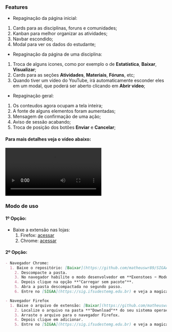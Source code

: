 ### Features
- Repaginação da página inicial:
 1. Cards para as disciplinas, foruns e comunidades;
 2. Kanban para melhor organizar as atividades;
 3. Navbar escondido;
 4. Modal para ver os dados do estudante;

- Repaginação da página de uma disciplina:
 1. Troca de alguns icones, como por exemplo o de **Estatística**, **Baixar**, **Visualizar**;
 2. Cards para as seções **Atividades**, **Materiais**, **Fóruns**, etc;
 3. Quando tiver um vídeo do YouTube, irá automaticamente esconder eles em um modal, que poderá ser aberto clicando em **Abrir video**;

- Repaginação geral:
 1. Os conteudos agora ocupam a tela inteira;
 2. A fonte de alguns elementos foram aumentadas;
 3. Mensagem de confirmação de uma ação;
 4. Aviso de sessão acabando;
 5. Troca de posição dos botões **Enviar** e **Cancelar**; 

#### Para mais detalhes veja o vídeo abaixo:
![Video](./video/video.mp4)

### Modo de uso

#### 1º Opção:
- Baixe a extensão nas lojas:
    1. Firefox: [acessar](https://addons.mozilla.org/pt-BR/firefox/addon/sigaa-ifsudeste-mg/)
    2. Chrome: [acessar](https://chrome.google.com/webstore/detail/sigaa-ifsudeste-mg/beadbogpcinefmgiilnogaplgchelene)

#### 2º Opção:
```markdown
- Navegador Chrome:
  1. Baixe o repositório: [Baixar](https://github.com/matheuswr89/SIGAA-ifsudeste-extensao/archive/refs/heads/main.zip)
    2. Descompacte a pasta.
    3. No navegador habilite o modo desenvolvedor em **Exenstoes ➙ Modo desenvolvedor**.
    4. Depois clique na opção **"Carregar sem pacote"**.
    5. Abra a pasta descompactada no segundo passo.
    6. Entre no [SIGAA](https://sig.ifsudestemg.edu.br) e veja a magica acontecer.
```
```markdown
- Navegador Firefox
  1. Baixe o arquivo de extensão: [Baixar](https://github.com/matheuswr89/SIGAA-ifsudeste-extensao/raw/master/firefox/sigaa_ifsudeste_mg-2.0-fx.xpi)
    2. Localize o arquivo na pasta **"Download"** do seu sistema operacional, o arquivo vai estar nomeado como **"sigaa_ifsudeste_mg-2.0-fx.xpi"**.
    3. Arraste o arquivo para o navegador Firefox.
    4. Depois clique em adicionar.
    5. Entre no [SIGAA](https://sig.ifsudestemg.edu.br) e veja a magica acontecer.
```